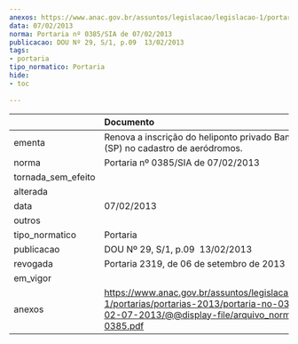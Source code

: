 ```yaml
---
anexos: https://www.anac.gov.br/assuntos/legislacao/legislacao-1/portarias/portarias-2013/portaria-no-0385-sia-de-02-07-2013/@@display-file/arquivo_norma/PA2013-0385.pdf
data: 07/02/2013
norma: Portaria nº 0385/SIA de 07/02/2013
publicacao: DOU Nº 29, S/1, p.09  13/02/2013
tags:
- portaria
tipo_normatico: Portaria
hide: 
- toc 
 
---
```


|                    | Documento                                                                                                                                                         |
|:-------------------|:------------------------------------------------------------------------------------------------------------------------------------------------------------------|
| ementa             | Renova a inscrição do heliponto privado Banco Induscred (SP) no cadastro de aeródromos.                                                                           |
| norma              | Portaria nº 0385/SIA de 07/02/2013                                                                                                                                |
| tornada_sem_efeito |                                                                                                                                                                   |
| alterada           |                                                                                                                                                                   |
| data               | 07/02/2013                                                                                                                                                        |
| outros             |                                                                                                                                                                   |
| tipo_normatico     | Portaria                                                                                                                                                          |
| publicacao         | DOU Nº 29, S/1, p.09  13/02/2013                                                                                                                                  |
| revogada           | Portaria 2319, de 06 de setembro de 2013                                                                                                                          |
| em_vigor           |                                                                                                                                                                   |
| anexos             | https://www.anac.gov.br/assuntos/legislacao/legislacao-1/portarias/portarias-2013/portaria-no-0385-sia-de-02-07-2013/@@display-file/arquivo_norma/PA2013-0385.pdf |